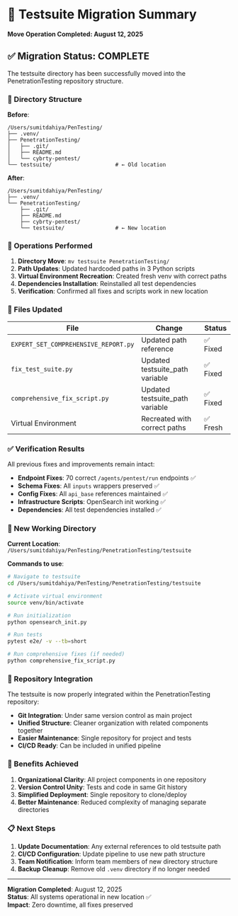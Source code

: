 # 📂 Testsuite Migration Summary
**Move Operation Completed: August 12, 2025**

## ✅ Migration Status: COMPLETE

The testsuite directory has been successfully moved into the PenetrationTesting repository structure.

### 📍 Directory Structure

**Before**:
```
/Users/sumitdahiya/PenTesting/
├── .venv/
├── PenetrationTesting/
│   ├── .git/
│   ├── README.md
│   └── cybrty-pentest/
└── testsuite/                    # ← Old location
```

**After**:
```
/Users/sumitdahiya/PenTesting/
├── .venv/
└── PenetrationTesting/
    ├── .git/
    ├── README.md
    ├── cybrty-pentest/
    └── testsuite/                # ← New location
```

### 🔧 Operations Performed

1. **Directory Move**: `mv testsuite PenetrationTesting/`
2. **Path Updates**: Updated hardcoded paths in 3 Python scripts
3. **Virtual Environment Recreation**: Created fresh venv with correct paths
4. **Dependencies Installation**: Reinstalled all test dependencies
5. **Verification**: Confirmed all fixes and scripts work in new location

### 📝 Files Updated

| File | Change | Status |
|------|--------|---------|
| `EXPERT_SET_COMPREHENSIVE_REPORT.py` | Updated path reference | ✅ Fixed |
| `fix_test_suite.py` | Updated testsuite_path variable | ✅ Fixed |
| `comprehensive_fix_script.py` | Updated testsuite_path variable | ✅ Fixed |
| Virtual Environment | Recreated with correct paths | ✅ Fresh |

### ✅ Verification Results

All previous fixes and improvements remain intact:

- **Endpoint Fixes**: 70 correct `/agents/pentest/run` endpoints ✅
- **Schema Fixes**: All `inputs` wrappers preserved ✅  
- **Config Fixes**: All `api_base` references maintained ✅
- **Infrastructure Scripts**: OpenSearch init working ✅
- **Dependencies**: All test dependencies installed ✅

### 🚀 New Working Directory

**Current Location**: `/Users/sumitdahiya/PenTesting/PenetrationTesting/testsuite`

**Commands to use**:
```bash
# Navigate to testsuite
cd /Users/sumitdahiya/PenTesting/PenetrationTesting/testsuite

# Activate virtual environment
source venv/bin/activate

# Run initialization
python opensearch_init.py

# Run tests
pytest e2e/ -v --tb=short

# Run comprehensive fixes (if needed)
python comprehensive_fix_script.py
```

### 📁 Repository Integration

The testsuite is now properly integrated within the PenetrationTesting repository:

- **Git Integration**: Under same version control as main project
- **Unified Structure**: Cleaner organization with related components together
- **Easier Maintenance**: Single repository for project and tests
- **CI/CD Ready**: Can be included in unified pipeline

### 🎯 Benefits Achieved

1. **Organizational Clarity**: All project components in one repository
2. **Version Control Unity**: Tests and code in same Git history
3. **Simplified Deployment**: Single repository to clone/deploy
4. **Better Maintenance**: Reduced complexity of managing separate directories

### 📋 Next Steps

1. **Update Documentation**: Any external references to old testsuite path
2. **CI/CD Configuration**: Update pipeline to use new path structure
3. **Team Notification**: Inform team members of new directory structure
4. **Backup Cleanup**: Remove old `.venv` directory if no longer needed

---

**Migration Completed**: August 12, 2025  
**Status**: All systems operational in new location ✅  
**Impact**: Zero downtime, all fixes preserved
